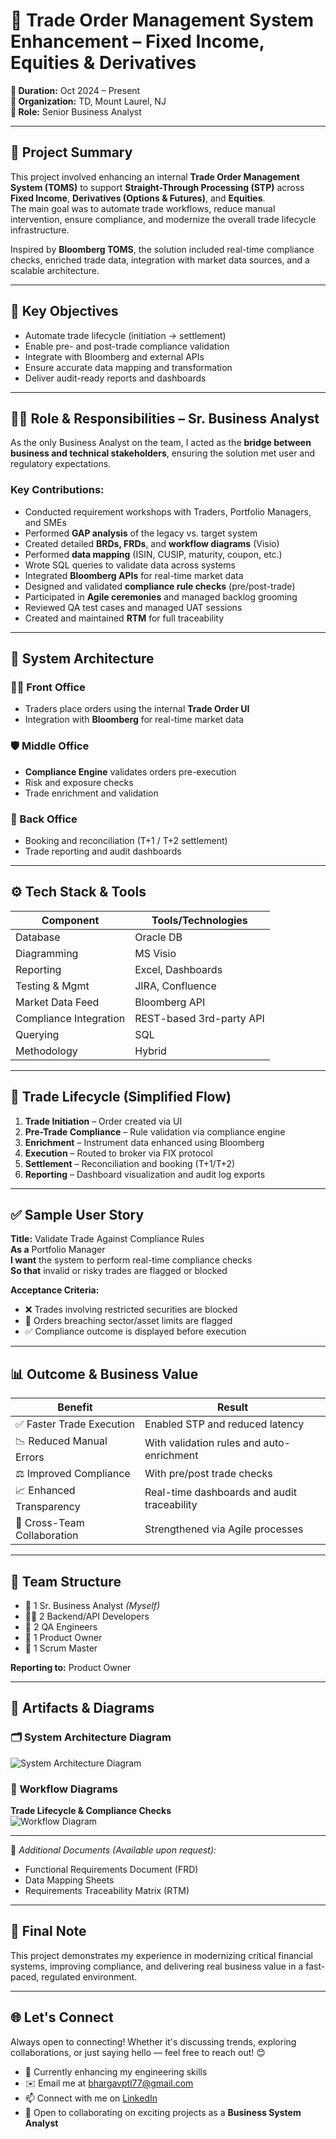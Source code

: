 # 🏦 Trade Order Management System Enhancement – Fixed Income, Equities & Derivatives

**📅 Duration:** Oct 2024 – Present  
**🏢 Organization:** TD, Mount Laurel, NJ  
**👤 Role:** Senior Business Analyst  

---

## 🚀 Project Summary

This project involved enhancing an internal **Trade Order Management System (TOMS)** to support **Straight-Through Processing (STP)** across **Fixed Income**, **Derivatives (Options & Futures)**, and **Equities**.  
The main goal was to automate trade workflows, reduce manual intervention, ensure compliance, and modernize the overall trade lifecycle infrastructure.

Inspired by **Bloomberg TOMS**, the solution included real-time compliance checks, enriched trade data, integration with market data sources, and a scalable architecture.

---

## 🎯 Key Objectives

- Automate trade lifecycle (initiation → settlement)
- Enable pre- and post-trade compliance validation
- Integrate with Bloomberg and external APIs
- Ensure accurate data mapping and transformation
- Deliver audit-ready reports and dashboards

---

## 👨‍💼 Role & Responsibilities – Sr. Business Analyst

As the only Business Analyst on the team, I acted as the **bridge between business and technical stakeholders**, ensuring the solution met user and regulatory expectations.

### Key Contributions:

- Conducted requirement workshops with Traders, Portfolio Managers, and SMEs  
- Performed **GAP analysis** of the legacy vs. target system  
- Created detailed **BRDs, FRDs**, and **workflow diagrams** (Visio)  
- Performed **data mapping** (ISIN, CUSIP, maturity, coupon, etc.)  
- Wrote SQL queries to validate data across systems  
- Integrated **Bloomberg APIs** for real-time market data  
- Designed and validated **compliance rule checks** (pre/post-trade)  
- Participated in **Agile ceremonies** and managed backlog grooming  
- Reviewed QA test cases and managed UAT sessions  
- Created and maintained **RTM** for full traceability  

---

## 🧱 System Architecture

### 🧑‍💼 Front Office
- Traders place orders using the internal **Trade Order UI**
- Integration with **Bloomberg** for real-time market data

### 🛡 Middle Office
- **Compliance Engine** validates orders pre-execution
- Risk and exposure checks
- Trade enrichment and validation

### 🏦 Back Office
- Booking and reconciliation (T+1 / T+2 settlement)
- Trade reporting and audit dashboards

---

## ⚙️ Tech Stack & Tools

| Component               | Tools/Technologies                        |
|------------------------|--------------------------------------------|
| Database               | Oracle DB                                 |
| Diagramming            | MS Visio                                  |
| Reporting              | Excel, Dashboards                         |
| Testing & Mgmt         | JIRA, Confluence                          |
| Market Data Feed       | Bloomberg API                             |
| Compliance Integration | REST-based 3rd-party API                  |
| Querying               | SQL                                       |
| Methodology            | Hybrid            |

---

## 🔁 Trade Lifecycle (Simplified Flow)

1. **Trade Initiation** – Order created via UI  
2. **Pre-Trade Compliance** – Rule validation via compliance engine  
3. **Enrichment** – Instrument data enhanced using Bloomberg  
4. **Execution** – Routed to broker via FIX protocol  
5. **Settlement** – Reconciliation and booking (T+1/T+2)  
6. **Reporting** – Dashboard visualization and audit log exports  

---

## ✅ Sample User Story

**Title:** Validate Trade Against Compliance Rules  
**As a** Portfolio Manager  
**I want** the system to perform real-time compliance checks  
**So that** invalid or risky trades are flagged or blocked

**Acceptance Criteria:**
- ❌ Trades involving restricted securities are blocked  
- 🚩 Orders breaching sector/asset limits are flagged  
- ✅ Compliance outcome is displayed before execution  

---

## 📊 Outcome & Business Value

| Benefit                          | Result                                         |
|----------------------------------|------------------------------------------------|
| ✅ Faster Trade Execution        | Enabled STP and reduced latency                |
| 📉 Reduced Manual Errors         | With validation rules and auto-enrichment     |
| ⚖️ Improved Compliance           | With pre/post trade checks                     |
| 📈 Enhanced Transparency         | Real-time dashboards and audit traceability   |
| 🤝 Cross-Team Collaboration     | Strengthened via Agile processes              |

---

## 👥 Team Structure

- 👤 1 Sr. Business Analyst *(Myself)*  
- 👨‍💻 2 Backend/API Developers    
- 🧪 2 QA Engineers
- 🧠 1 Product Owner 
- 🧭 1 Scrum Master  

**Reporting to:** Product Owner

---

## 📎 Artifacts & Diagrams

### 🗂 System Architecture Diagram  
![System Architecture Diagram](./SystemArchitecture.png)

### 🔄 Workflow Diagrams  
**Trade Lifecycle & Compliance Checks**  
![Workflow Diagram](./workflow-diagram.png) 

---

📄 *Additional Documents (Available upon request):*  
- Functional Requirements Document (FRD)  
- Data Mapping Sheets  
- Requirements Traceability Matrix (RTM)

---

## 📝 Final Note

This project demonstrates my experience in modernizing critical financial systems, improving compliance, and delivering real business value in a fast-paced, regulated environment.

---

## 🌐 Let's Connect

Always open to connecting! Whether it's discussing trends, exploring collaborations, or just saying hello — feel free to reach out! 😊

- 🌱  Currently enhancing my engineering skills  
- ✉️  Email me at [bhargavptl77@gmail.com](mailto:bhargavptl77@gmail.com)  
- 📫  Connect with me on [LinkedIn](https://www.linkedin.com/in/bhargavpatel07/)    
- 🤝  Open to collaborating on exciting projects as a **Business System Analyst**
